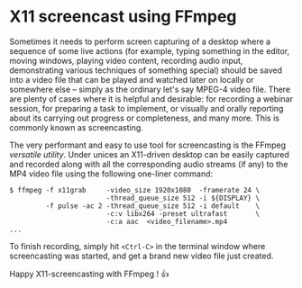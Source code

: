 # X11 screencast using FFmpeg

Sometimes it needs to perform screen capturing of a desktop where a sequence of some live actions (for example, typing something in the editor, moving windows, playing video content, recording audio input, demonstrating various techniques of something special) should be saved into a video file that can be played and watched later on locally or somewhere else &ndash; simply as the ordinary let's say MPEG-4 video file. There are plenty of cases where it is helpful and desirable: for recording a webinar session, for preparing a task to implement, or visually and orally reporting about its carrying out progress or completeness, and many more. This is commonly known as screencasting.

The very performant and easy to use tool for screencasting is the FFmpeg *versatile utility*. Under unices an X11-driven desktop can be easily captured and recorded along with all the corresponding audio streams (if any) to the MP4 video file using the following one-liner command:

```
$ ffmpeg -f x11grab     -video_size 1920x1080  -framerate 24 \
                        -thread_queue_size 512 -i ${DISPLAY} \
         -f pulse -ac 2 -thread_queue_size 512 -i default    \
                        -c:v libx264 -preset ultrafast       \
                        -c:a aac  <video_filename>.mp4
...
```

To finish recording, simply hit `<Ctrl-C>` in the terminal window where screencasting was started, and get a brand new video file just created.

Happy X11-screencasting with FFmpeg ! :+1:
